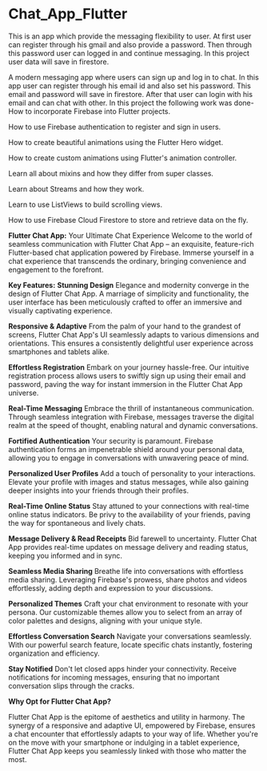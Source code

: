 # Chat_App_Flutter
This is an app which provide the messaging flexibility to user. At first user can register through his gmail and also provide a password. Then through this password user can logged in  and continue messaging. In this project user data will save in firestore.

A modern messaging app where users can sign up and log in to chat. In this app user can register through his email id and also set his password. This email and password will save in firestore. After that user can login with his email and can chat with other. In this project  the following work was done-
  How to incorporate Firebase into Flutter projects.
  
  How to use Firebase authentication to register and sign in users.
  
  How to create beautiful animations using the Flutter Hero widget.
  
  How to create custom animations using Flutter's animation controller.
  
  Learn all about mixins and how they differ from super classes.
  
  Learn about Streams and how they work.
  
  Learn to use ListViews to build scrolling views.
  
  How to use Firebase Cloud Firestore to store and retrieve data on the fly.

**Flutter Chat App:** 
Your Ultimate Chat Experience
Welcome to the world of seamless communication with Flutter Chat App – an exquisite, feature-rich Flutter-based chat application powered by Firebase. Immerse yourself in a chat experience that transcends the ordinary, bringing convenience and engagement to the forefront.

**Key Features:**
**Stunning Design**
Elegance and modernity converge in the design of Flutter Chat App. A marriage of simplicity and functionality, the user interface has been meticulously crafted to offer an immersive and visually captivating experience.

**Responsive & Adaptive**
From the palm of your hand to the grandest of screens, Flutter Chat App's UI seamlessly adapts to various dimensions and orientations. This ensures a consistently delightful user experience across smartphones and tablets alike.

**Effortless Registration**
Embark on your journey hassle-free. Our intuitive registration process allows users to swiftly sign up using their email and password, paving the way for instant immersion in the Flutter Chat App universe.

**Real-Time Messaging**
Embrace the thrill of instantaneous communication. Through seamless integration with Firebase, messages traverse the digital realm at the speed of thought, enabling natural and dynamic conversations.

**Fortified Authentication**
Your security is paramount. Firebase authentication forms an impenetrable shield around your personal data, allowing you to engage in conversations with unwavering peace of mind.

**Personalized User Profiles**
Add a touch of personality to your interactions. Elevate your profile with images and status messages, while also gaining deeper insights into your friends through their profiles.

**Real-Time Online Status**
Stay attuned to your connections with real-time online status indicators. Be privy to the availability of your friends, paving the way for spontaneous and lively chats.

**Message Delivery & Read Receipts**
Bid farewell to uncertainty. Flutter Chat App provides real-time updates on message delivery and reading status, keeping you informed and in sync.

**Seamless Media Sharing**
Breathe life into conversations with effortless media sharing. Leveraging Firebase's prowess, share photos and videos effortlessly, adding depth and expression to your discussions.

**Personalized Themes**
Craft your chat environment to resonate with your persona. Our customizable themes allow you to select from an array of color palettes and designs, aligning with your unique style.

**Effortless Conversation Search**
Navigate your conversations seamlessly. With our powerful search feature, locate specific chats instantly, fostering organization and efficiency.

**Stay Notified**
Don't let closed apps hinder your connectivity. Receive notifications for incoming messages, ensuring that no important conversation slips through the cracks.

**Why Opt for Flutter Chat App?**

Flutter Chat App is the epitome of aesthetics and utility in harmony. The synergy of a responsive and adaptive UI, empowered by Firebase, ensures a chat encounter that effortlessly adapts to your way of life. Whether you're on the move with your smartphone or indulging in a tablet experience, Flutter Chat App keeps you seamlessly linked with those who matter the most.


